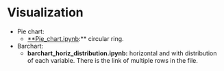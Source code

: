 # Visualization

* Pie chart:
  * [**Pie_chart.ipynb](https://github.com/stemgene/Visualization/blob/master/Pie_chart.ipynb):** circular ring.
* Barchart: 
  * **barchart_horiz_distribution.ipynb:** horizontal and with distribution of each variable. There is the link of multiple rows in the file.
